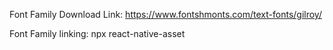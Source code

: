 Font Family Download Link:
https://www.fontshmonts.com/text-fonts/gilroy/

Font Family linking:
npx react-native-asset
